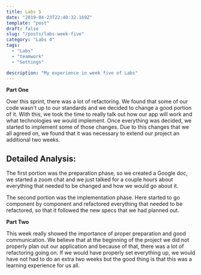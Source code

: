 ```yaml
---
title: Labs 5
date: "2019-04-23T22:40:32.169Z"
template: "post"
draft: false
slug: "/posts/labs-week-five"
category: "Labs 4"
tags:
  - "Labs"
  - "teamwork"
  - "Settings"

description: "My experience in week five of Labs"
---
```


**Part One**

Over this sprint, there was a lot of refactoring. We found that some of our code wasn't up to our standards and we decided to change a good portion of it. With this, we took the time to really talk out how our app will work and what technologies we would implement. Once everything was decided, we started to implement some of those changes. Due to this changes that we all agreed on, we found that it was necessary to extend our project an additional two weeks.

## Detailed Analysis:

The first portion was the preparation phase, so we created a Google doc, we started a zoom chat and we just talked for a couple hours about everything that needed to be changed and how we would go about it.

The second portion was the implementation phase. Here started to go component by component and refactored everything that needed to be refactored, so that it followed the new specs that we had planned out.

**Part Two**

This week really showed the importance of proper preparation and good communication. We believe that at the beginning of the project we did not properly plan out our application and because of that, there was a lot of refactoring going on. If we would have properly set everything up, we would have not had to do an extra two weeks but the good thing is that this was a learning experience for us all.

